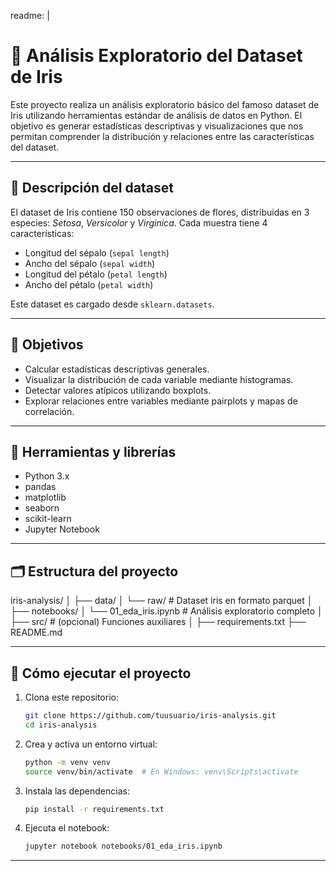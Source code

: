 readme: |
  # 🌸 Análisis Exploratorio del Dataset de Iris

  Este proyecto realiza un análisis exploratorio básico del famoso dataset de Iris utilizando herramientas estándar de análisis de datos en Python. El objetivo es generar estadísticas descriptivas y visualizaciones que nos permitan comprender la distribución y relaciones entre las características del dataset.

  ---

  ## 📌 Descripción del dataset

  El dataset de Iris contiene 150 observaciones de flores, distribuidas en 3 especies: *Setosa*, *Versicolor* y *Virginica*. Cada muestra tiene 4 características:

  - Longitud del sépalo (`sepal length`)
  - Ancho del sépalo (`sepal width`)
  - Longitud del pétalo (`petal length`)
  - Ancho del pétalo (`petal width`)

  Este dataset es cargado desde `sklearn.datasets`.

  ---

  ## 🎯 Objetivos

  - Calcular estadísticas descriptivas generales.
  - Visualizar la distribución de cada variable mediante histogramas.
  - Detectar valores atípicos utilizando boxplots.
  - Explorar relaciones entre variables mediante pairplots y mapas de correlación.

  ---

  ## 🧰 Herramientas y librerías

  - Python 3.x
  - pandas
  - matplotlib
  - seaborn
  - scikit-learn
  - Jupyter Notebook

  ---

  ## 🗂 Estructura del proyecto

iris-analysis/
│
├── data/
│ └── raw/ # Dataset iris en formato parquet
│
├── notebooks/
│ └── 01_eda_iris.ipynb # Análisis exploratorio completo
│
├── src/ # (opcional) Funciones auxiliares
│
├── requirements.txt
├── README.md


---

## 🚀 Cómo ejecutar el proyecto

1. Clona este repositorio:
   ```bash
   git clone https://github.com/tuusuario/iris-analysis.git
   cd iris-analysis
   ```

2. Crea y activa un entorno virtual:
   ```bash
   python -m venv venv
   source venv/bin/activate  # En Windows: venv\Scripts\activate
   ```

3. Instala las dependencias:
   ```bash
   pip install -r requirements.txt
   ```

4. Ejecuta el notebook:
   ```bash
   jupyter notebook notebooks/01_eda_iris.ipynb
   ```

---

